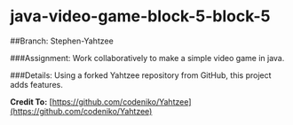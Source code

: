 # java-video-game-block-5-block-5
##Branch: Stephen-Yahtzee

###Assignment:
Work collaboratively to make a simple video game in java.

###Details:
Using a forked Yahtzee repository from GitHub, this project adds features.

**Credit To:**
[https://github.com/codeniko/Yahtzee](https://github.com/codeniko/Yahtzee)